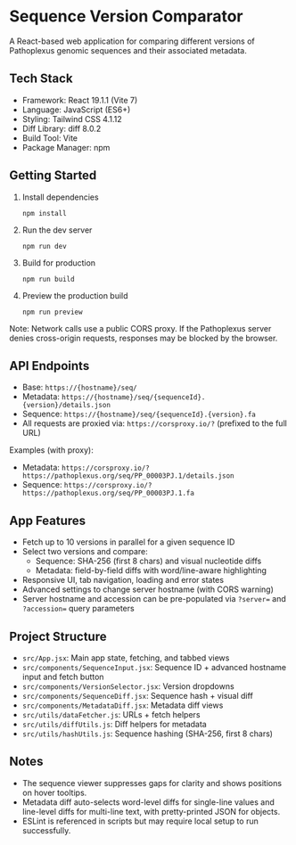 # Sequence Version Comparator

A React-based web application for comparing different versions of Pathoplexus genomic sequences and their associated metadata.

## Tech Stack

- Framework: React 19.1.1 (Vite 7)
- Language: JavaScript (ES6+)
- Styling: Tailwind CSS 4.1.12
- Diff Library: diff 8.0.2
- Build Tool: Vite
- Package Manager: npm

## Getting Started

1. Install dependencies

   `npm install`

2. Run the dev server

   `npm run dev`

3. Build for production

   `npm run build`

4. Preview the production build

   `npm run preview`

Note: Network calls use a public CORS proxy. If the Pathoplexus server denies cross-origin requests, responses may be blocked by the browser.

## API Endpoints

- Base: `https://{hostname}/seq/`
- Metadata: `https://{hostname}/seq/{sequenceId}.{version}/details.json`
- Sequence: `https://{hostname}/seq/{sequenceId}.{version}.fa`
- All requests are proxied via: `https://corsproxy.io/?` (prefixed to the full URL)

Examples (with proxy):

- Metadata: `https://corsproxy.io/?https://pathoplexus.org/seq/PP_00003PJ.1/details.json`
- Sequence: `https://corsproxy.io/?https://pathoplexus.org/seq/PP_00003PJ.1.fa`

## App Features

- Fetch up to 10 versions in parallel for a given sequence ID
- Select two versions and compare:
  - Sequence: SHA-256 (first 8 chars) and visual nucleotide diffs
  - Metadata: field-by-field diffs with word/line-aware highlighting
- Responsive UI, tab navigation, loading and error states
- Advanced settings to change server hostname (with CORS warning)
- Server hostname and accession can be pre-populated via `?server=` and `?accession=` query parameters

## Project Structure

- `src/App.jsx`: Main app state, fetching, and tabbed views
- `src/components/SequenceInput.jsx`: Sequence ID + advanced hostname input and fetch button
- `src/components/VersionSelector.jsx`: Version dropdowns
- `src/components/SequenceDiff.jsx`: Sequence hash + visual diff
- `src/components/MetadataDiff.jsx`: Metadata diff views
- `src/utils/dataFetcher.js`: URLs + fetch helpers
- `src/utils/diffUtils.js`: Diff helpers for metadata
- `src/utils/hashUtils.js`: Sequence hashing (SHA-256, first 8 chars)

## Notes

- The sequence viewer suppresses gaps for clarity and shows positions on hover tooltips.
- Metadata diff auto-selects word-level diffs for single-line values and line-level diffs for multi-line text, with pretty-printed JSON for objects.
- ESLint is referenced in scripts but may require local setup to run successfully.


